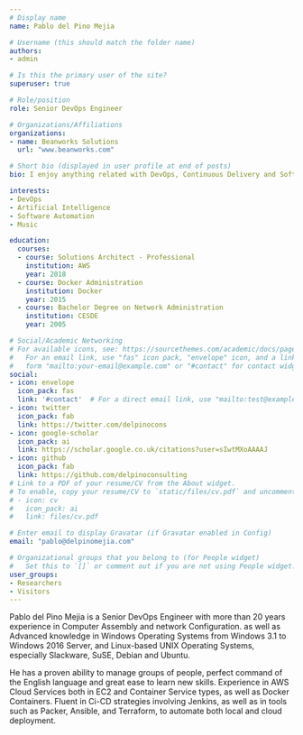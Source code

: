 ```yaml
---
# Display name
name: Pablo del Pino Mejia

# Username (this should match the folder name)
authors:
- admin

# Is this the primary user of the site?
superuser: true

# Role/position
role: Senior DevOps Engineer

# Organizations/Affiliations
organizations:
- name: Beanworks Solutions
  url: "www.beanworks.com"

# Short bio (displayed in user profile at end of posts)
bio: I enjoy anything related with DevOps, Continuous Delivery and Software Automation. I'm a big fan of Hashicorp's software suite, specially Packer and Terraform. Beer lover.

interests:
- DevOps
- Artificial Intelligence
- Software Automation
- Music

education:
  courses:
  - course: Solutions Architect - Professional
    institution: AWS
    year: 2018
  - course: Docker Administration 
    institution: Docker
    year: 2015
  - course: Bachelor Degree on Network Administration
    institution: CESDE
    year: 2005

# Social/Academic Networking
# For available icons, see: https://sourcethemes.com/academic/docs/page-builder/#icons
#   For an email link, use "fas" icon pack, "envelope" icon, and a link in the
#   form "mailto:your-email@example.com" or "#contact" for contact widget.
social:
- icon: envelope
  icon_pack: fas
  link: '#contact'  # For a direct email link, use "mailto:test@example.org".
- icon: twitter
  icon_pack: fab
  link: https://twitter.com/delpinocons
- icon: google-scholar
  icon_pack: ai
  link: https://scholar.google.co.uk/citations?user=sIwtMXoAAAAJ
- icon: github
  icon_pack: fab
  link: https://github.com/delpinoconsulting
# Link to a PDF of your resume/CV from the About widget.
# To enable, copy your resume/CV to `static/files/cv.pdf` and uncomment the lines below.
# - icon: cv
#   icon_pack: ai
#   link: files/cv.pdf

# Enter email to display Gravatar (if Gravatar enabled in Config)
email: "pablo@delpinomejia.com"

# Organizational groups that you belong to (for People widget)
#   Set this to `[]` or comment out if you are not using People widget.
user_groups:
- Researchers
- Visitors
---
```


Pablo del Pino Mejia is a Senior DevOps Engineer with more than 20 years experience in Computer Assembly and network Configuration. as well as Advanced knowledge in Windows Operating Systems from Windows 3.1 to Windows 2016 Server, and Linux-based UNIX Operating Systems, especially Slackware, SuSE, Debian and Ubuntu.

He has a proven ability to manage groups of people, perfect command of the English language and great ease to learn new skills.
Experience in AWS Cloud Services both in EC2 and Container Service types, as well as Docker Containers.
Fluent in Ci-CD strategies involving Jenkins, as well as in tools such as Packer, Ansible, and Terraform, to automate both local and cloud deployment.
